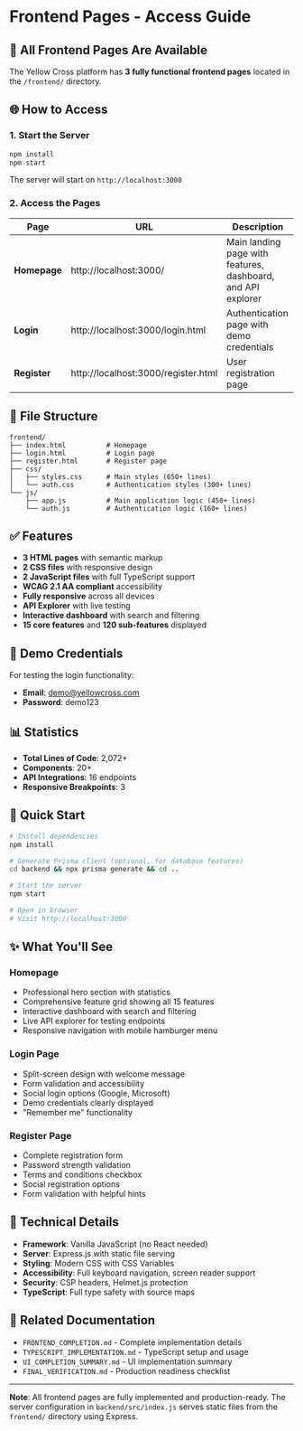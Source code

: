 # Frontend Pages - Access Guide

## 📍 All Frontend Pages Are Available

The Yellow Cross platform has **3 fully functional frontend pages** located in the `/frontend/` directory.

## 🌐 How to Access

### 1. Start the Server

```bash
npm install
npm start
```

The server will start on `http://localhost:3000`

### 2. Access the Pages

| Page | URL | Description |
|------|-----|-------------|
| **Homepage** | http://localhost:3000/ | Main landing page with features, dashboard, and API explorer |
| **Login** | http://localhost:3000/login.html | Authentication page with demo credentials |
| **Register** | http://localhost:3000/register.html | User registration page |

## 📁 File Structure

```
frontend/
├── index.html          # Homepage
├── login.html          # Login page
├── register.html       # Register page
├── css/
│   ├── styles.css      # Main styles (650+ lines)
│   └── auth.css        # Authentication styles (300+ lines)
└── js/
    ├── app.js          # Main application logic (450+ lines)
    └── auth.js         # Authentication logic (160+ lines)
```

## ✅ Features

- **3 HTML pages** with semantic markup
- **2 CSS files** with responsive design
- **2 JavaScript files** with full TypeScript support
- **WCAG 2.1 AA compliant** accessibility
- **Fully responsive** across all devices
- **API Explorer** with live testing
- **Interactive dashboard** with search and filtering
- **15 core features** and **120 sub-features** displayed

## 🎨 Demo Credentials

For testing the login functionality:
- **Email**: demo@yellowcross.com
- **Password**: demo123

## 📊 Statistics

- **Total Lines of Code**: 2,072+
- **Components**: 20+
- **API Integrations**: 16 endpoints
- **Responsive Breakpoints**: 3

## 🚀 Quick Start

```bash
# Install dependencies
npm install

# Generate Prisma client (optional, for database features)
cd backend && npx prisma generate && cd ..

# Start the server
npm start

# Open in browser
# Visit http://localhost:3000
```

## ✨ What You'll See

### Homepage
- Professional hero section with statistics
- Comprehensive feature grid showing all 15 features
- Interactive dashboard with search and filtering
- Live API explorer for testing endpoints
- Responsive navigation with mobile hamburger menu

### Login Page
- Split-screen design with welcome message
- Form validation and accessibility
- Social login options (Google, Microsoft)
- Demo credentials clearly displayed
- "Remember me" functionality

### Register Page
- Complete registration form
- Password strength validation
- Terms and conditions checkbox
- Social registration options
- Form validation with helpful hints

## 🔧 Technical Details

- **Framework**: Vanilla JavaScript (no React needed)
- **Server**: Express.js with static file serving
- **Styling**: Modern CSS with CSS Variables
- **Accessibility**: Full keyboard navigation, screen reader support
- **Security**: CSP headers, Helmet.js protection
- **TypeScript**: Full type safety with source maps

## 📖 Related Documentation

- `FRONTEND_COMPLETION.md` - Complete implementation details
- `TYPESCRIPT_IMPLEMENTATION.md` - TypeScript setup and usage
- `UI_COMPLETION_SUMMARY.md` - UI implementation summary
- `FINAL_VERIFICATION.md` - Production readiness checklist

---

**Note**: All frontend pages are fully implemented and production-ready. The server configuration in `backend/src/index.js` serves static files from the `frontend/` directory using Express.
